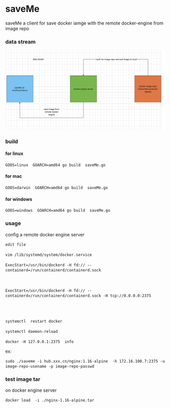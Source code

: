 # saveMe



saveMe a client for save docker iamge   with the    remote  docker-engine  from   image repo







### data stream



![image-20220511112241613](README.assets/image-20220511112241613.png)





###  build



#### for linux

```
GOOS=linux  GOARCH=amd64 go build  saveMe.go
```



#### for mac



```
GOOS=darwin  GOARCH=amd64 go build  saveMe.go
```



#### for windows



```
GOOS=windows  GOARCH=amd64 go build  saveMe.go
```







### usage



config a remote docker engine server



```
edit file

vim /lib/systemd/system/docker.service

ExecStart=/usr/bin/dockerd -H fd:// --containerd=/run/containerd/containerd.sock



ExecStart=/usr/bin/dockerd -H fd:// --containerd=/run/containerd/containerd.sock -H tcp://0.0.0.0:2375




systemctl  restart docker

systemctl daemon-reload

docker -H 127.0.0.1:2375  info
```



ex:

```
sudo ./saveme -i hub.xxx.cn/nginx:1.16-alpine  -h 172.16.100.7:2375 -u image-repo-usename -p image-repo-passwd
```







### test image tar



on docker engine server 

```
docker load  -i ./nginx-1.16-alpine.tar 
```

